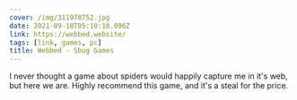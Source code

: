 ```yaml
---
cover: /img/311978752.jpg
date: 2021-09-18T05:10:18.096Z
link: https://webbed.website/
tags: [link, games, pc]
title: Webbed - Sbug Games
---
```


I never thought a game about spiders would happily capture me in it's web, but here we are. Highly recommend this game, and it's a steal for the price.
